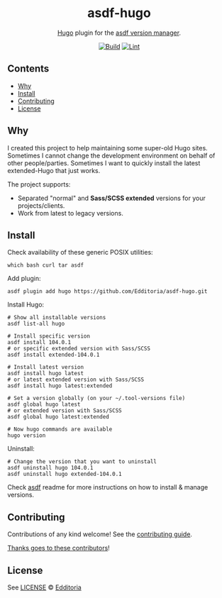 <div align="center">

# asdf-hugo

[Hugo](https://gohugo.io/documentation/) plugin for the [asdf version manager](https://asdf-vm.com).

[![Build](https://github.com/Edditoria/asdf-hugo/actions/workflows/build.yml/badge.svg)](https://github.com/Edditoria/asdf-hugo/actions/workflows/build.yml) [![Lint](https://github.com/Edditoria/asdf-hugo/actions/workflows/lint.yml/badge.svg)](https://github.com/Edditoria/asdf-hugo/actions/workflows/lint.yml)

</div>

## Contents

- [Why](#why)
- [Install](#install)
- [Contributing](#contributing)
- [License](#license)

## Why

I created this project to help maintaining some super-old Hugo sites. Sometimes I cannot change the development environment on behalf of other people/parties. Sometimes I want to quickly install the latest extended-Hugo that just works.

The project supports:

- Separated "normal" and **Sass/SCSS extended** versions for your projects/clients.
- Work from latest to legacy versions.

## Install

Check availability of these generic POSIX utilities:

```shell
which bash curl tar asdf
```

Add plugin:

```shell
asdf plugin add hugo https://github.com/Edditoria/asdf-hugo.git
```

Install Hugo:

```shell
# Show all installable versions
asdf list-all hugo

# Install specific version
asdf install 104.0.1
# or specific extended version with Sass/SCSS
asdf install extended-104.0.1

# Install latest version
asdf install hugo latest
# or latest extended version with Sass/SCSS
asdf install hugo latest:extended

# Set a version globally (on your ~/.tool-versions file)
asdf global hugo latest
# or extended version with Sass/SCSS
asdf global hugo latest:extended

# Now hugo commands are available
hugo version
```

Uninstall:

```shell
# Change the version that you want to uninstall
asdf uninstall hugo 104.0.1
asdf uninstall hugo extended-104.0.1
```

Check [asdf](https://github.com/asdf-vm/asdf) readme for more instructions on how to install & manage versions.

## Contributing

Contributions of any kind welcome! See the [contributing guide](contributing.md).

[Thanks goes to these contributors](https://github.com/Edditoria/asdf-hugo/graphs/contributors)!

## License

See [LICENSE](LICENSE) © [Edditoria](https://github.com/Edditoria/)
